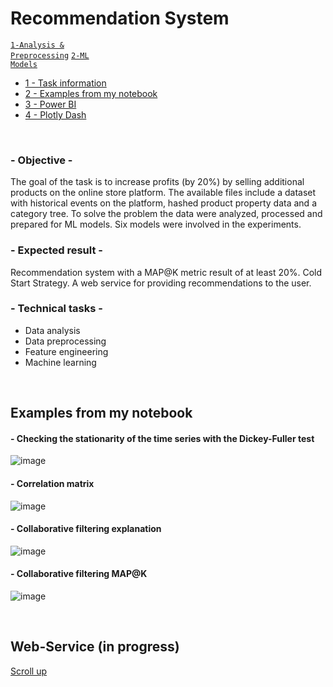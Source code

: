 # Recommendation System

<code>[1-Analysis & Preprocessing](1%20-%20Analysis%20&%20Preprocessing.ipynb)</code>
<code>[2-ML Models](2%20-%20ML%20Models.ipynb)</code>

- [1 - Task information](#--objective--)
- [2 - Examples from my notebook](#examples-from-my-notebook)
- [3 - Power BI](#power-bi)
- [4 - Plotly Dash](#plotly-dash)

<br>

### - Objective -
The goal of the task is to increase profits (by 20%) by selling additional products on the online store platform. The available files include a dataset with historical events on the platform, hashed product property data and a category tree. To solve the problem the data were analyzed, processed and prepared for ML models. Six models were involved in the experiments.

### - Expected result -
Recommendation system with a MAP@K metric result of at least 20%. Cold Start Strategy. A web service for providing recommendations to the user. 

### - Technical tasks -
- Data analysis
- Data preprocessing
- Feature engineering
- Machine learning
 
<br>

## Examples from my notebook  

#### - Checking the stationarity of the time series with the Dickey-Fuller test
![image](https://github.com/leopoldgerber/portfolio-EN/assets/114569329/7f3c876f-a1b7-474e-8bfa-19c11dd6b70d)

#### - Correlation matrix 
![image](https://github.com/leopoldgerber/portfolio-EN/assets/114569329/878e9c4f-e82d-4d8e-9464-380121f3b80f)


#### - Collaborative filtering explanation
![image](https://github.com/leopoldgerber/portfolio-EN/assets/114569329/f6df6f06-bbab-4c60-baa3-81af90d0c5eb)

#### - Collaborative filtering MAP@K
![image](https://github.com/leopoldgerber/portfolio-EN/assets/114569329/94cf7da2-d1f7-4598-9c21-09be9fa5356a)

<br>

## Web-Service (in progress)

[Scroll up](#recommendation-system)
